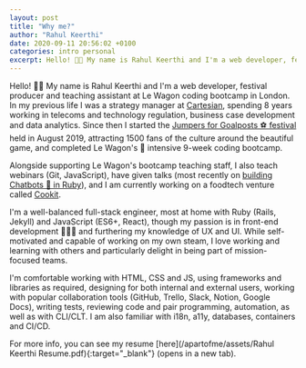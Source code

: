 ```yaml
---
layout: post
title: "Why me?"
author: "Rahul Keerthi"
date: 2020-09-11 20:56:02 +0100
categories: intro personal
excerpt: Hello! 👋🏾 My name is Rahul Keerthi and I'm a web developer, festival producer and teaching assistant at Le Wagon coding bootcamp in London.
---
```


Hello! 👋🏾 My name is Rahul Keerthi and I'm a web developer, festival producer and teaching assistant at Le Wagon coding bootcamp in London. In my previous life I was a strategy manager at [Cartesian](https://cartesian.com), spending 8 years working in telecoms and technology regulation, business case development and data analytics. Since then I started the [Jumpers for Goalposts ⚽️ festival](https://jumpersforgoalpostsfestival.com) held in August 2019, attracting 1500 fans of the culture around the beautiful game, and completed Le Wagon's 🚐 intensive 9-week coding bootcamp.

Alongside supporting Le Wagon's bootcamp teaching staff, I also teach webinars (Git, JavaScript), have given talks (most recently on [building Chatbots 🤖 in Ruby](docs.google.com/presentation/d/1skw3zh0wxcjiwxqih32fbm6xdmok3m8ljozlyairwh0/edit?usp=sharing)), and I am currently working on a foodtech venture called [Cookit](https://www.trycookit.com/).

I'm a well-balanced full-stack engineer, most at home with Ruby (Rails, Jekyll) and JavaScript (ES6+, React), though my passion is in front-end development 👨🏾‍🎨 and furthering my knowledge of UX and UI. While self-motivated and capable of working on my own steam, I love working and learning with others and particularly delight in being part of mission-focused teams.

I'm comfortable working with HTML, CSS and JS, using frameworks and libraries as required, designing for both internal and external users, working with popular collaboration tools (GitHub, Trello, Slack, Notion, Google Docs), writing tests, reviewing code and pair programming, automation, as well as with CLI/CLT. I am also familiar with i18n, a11y, databases, containers and CI/CD.

For more info, you can see my resume [here](/apartofme/assets/Rahul Keerthi Resume.pdf){:target="\_blank"} (opens in a new tab).
